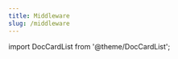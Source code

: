 ```yaml
---
title: Middleware
slug: /middleware
---
```


import DocCardList from '@theme/DocCardList';

<DocCardList />
